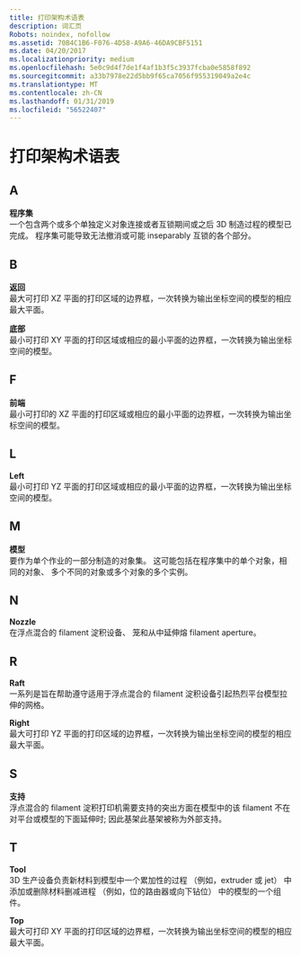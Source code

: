 ```yaml
---
title: 打印架构术语表
description: 词汇页
Robots: noindex, nofollow
ms.assetid: 70B4C1B6-F076-4D58-A9A6-46DA9CBF5151
ms.date: 04/20/2017
ms.localizationpriority: medium
ms.openlocfilehash: 5e0c9d4f7de1f4af1b3f5c3937fcba0e5858f892
ms.sourcegitcommit: a33b7978e22d5bb9f65ca7056f955319049a2e4c
ms.translationtype: MT
ms.contentlocale: zh-CN
ms.lasthandoff: 01/31/2019
ms.locfileid: "56522407"
---
```

# <a name="print-schema-glossary"></a>打印架构术语表


## <a name="a"></a>A


**程序集**  
一个包含两个或多个单独定义对象连接或者互锁期间或之后 3D 制造过程的模型已完成。 程序集可能导致无法撤消或可能 inseparably 互锁的各个部分。

## <a name="b"></a>B


**返回**  
最大可打印 XZ 平面的打印区域的边界框，一次转换为输出坐标空间的模型的相应最大平面。

**底部**  
最小可打印 XY 平面的打印区域或相应的最小平面的边界框，一次转换为输出坐标空间的模型。

## <a name="f"></a>F


**前端**  
最小可打印的 XZ 平面的打印区域或相应的最小平面的边界框，一次转换为输出坐标空间的模型。

## <a name="l"></a>L


**Left**  
最小可打印 YZ 平面的打印区域或相应的最小平面的边界框，一次转换为输出坐标空间的模型。

## <a name="m"></a>M


**模型**  
要作为单个作业的一部分制造的对象集。 这可能包括在程序集中的单个对象，相同的对象、 多个不同的对象或多个对象的多个实例。

## <a name="n"></a>N


**Nozzle**  
在浮点混合的 filament 淀积设备、 笼和从中延伸熔 filament aperture。

## <a name="r"></a>R


**Raft**  
一系列是旨在帮助遵守适用于浮点混合的 filament 淀积设备引起热烈平台模型拉伸的网格。

**Right**  
最大可打印 YZ 平面的打印区域的边界框，一次转换为输出坐标空间的模型的相应最大平面。

## <a name="s"></a>S


**支持**  
浮点混合的 filament 淀积打印机需要支持的突出方面在模型中的该 filament 不在对平台或模型的下面延伸时; 因此基架此基架被称为外部支持。

## <a name="t"></a>T


**Tool**  
3D 生产设备负责新材料到模型中一个累加性的过程 （例如，extruder 或 jet） 中添加或删除材料删减进程 （例如，位的路由器或向下钻位） 中的模型的一个组件。

**Top**  
最大可打印 XY 平面的打印区域的边界框，一次转换为输出坐标空间的模型的相应最大平面。






